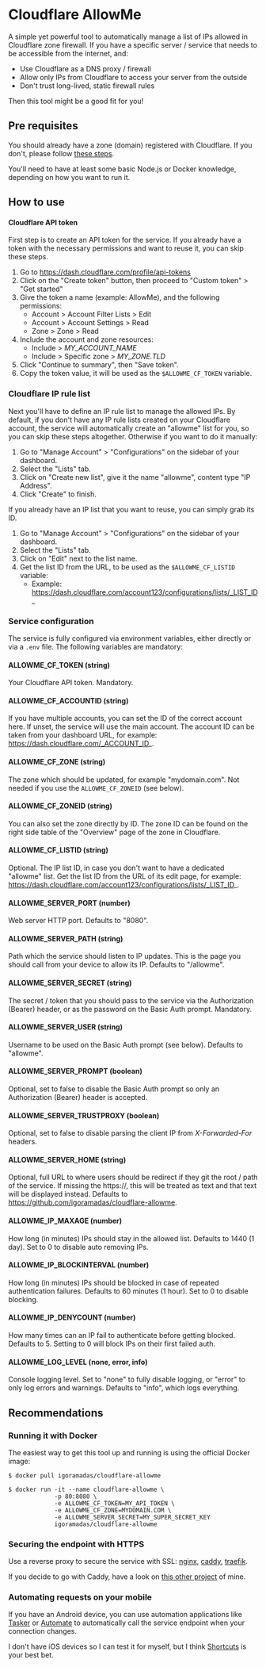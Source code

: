 # Cloudflare AllowMe

A simple yet powerful tool to automatically manage a list of IPs allowed in Cloudflare zone firewall. If you have a specific server / service that needs to be accessible from the internet, and:

- Use Cloudflare as a DNS proxy / firewall
- Allow only IPs from Cloudflare to access your server from the outside
- Don't trust long-lived, static firewall rules

Then this tool might be a good fit for you!

## Pre requisites

You should already have a zone (domain) registered with Cloudflare. If you don't, please follow [these steps](https://support.cloudflare.com/hc/en-us/articles/201720164-Creating-a-Cloudflare-account-and-adding-a-website).

You'll need to have at least some basic Node.js or Docker knowledge, depending on how you want to run it.

## How to use

#### Cloudflare API token

First step is to create an API token for the service. If you already have a token with the necessary permissions and want to reuse it, you can skip these steps.

1. Go to https://dash.cloudflare.com/profile/api-tokens
2. Click on the "Create token" button, then proceed to "Custom token" > "Get started"
3. Give the token a name (example: AllowMe), and the following permissions:
    - Account > Account Filter Lists > Edit
    - Account > Account Settings > Read
    - Zone > Zone > Read
4. Include the account and zone resources:
    - Include > _MY_ACCOUNT_NAME_
    - Include > Specific zone > _MY_ZONE.TLD_
5. Click "Continue to summary", then "Save token".
6. Copy the token value, it will be used as the `$ALLOWME_CF_TOKEN` variable.

### Cloudflare IP rule list

Next you'll have to define an IP rule list to manage the allowed IPs. By default, if you don't have any IP rule lists created on your Cloudflare account, the service will automatically create an "allowme" list for you, so you can skip these steps altogether. Otherwise if you want to do it manually:

1. Go to "Manage Account" > "Configurations" on the sidebar of your dashboard.
2. Select the "Lists" tab.
3. Click on "Create new list", give it the name "allowme", content type "IP Address".
4. Click "Create" to finish.

If you already have an IP list that you want to reuse, you can simply grab its ID.

1. Go to "Manage Account" > "Configurations" on the sidebar of your dashboard.
2. Select the "Lists" tab.
3. Click on "Edit" next to the list name.
4. Get the list ID from the URL, to be used as the `$ALLOWME_CF_LISTID` variable:
    - Example: https://dash.cloudflare.com/account123/configurations/lists/_LIST_ID_

### Service configuration

The service is fully configured via environment variables, either directly or via a `.env` file. The following variables are mandatory:

#### ALLOWME_CF_TOKEN (string)

Your Cloudflare API token. Mandatory.

#### ALLOWME_CF_ACCOUNTID (string)

If you have multiple accounts, you can set the ID of the correct account here. If unset, the service will use the main account. The account ID can be taken from your dashboard URL, for example: https://dash.cloudflare.com/_ACCOUNT_ID_.

#### ALLOWME_CF_ZONE (string)

The zone which should be updated, for example "mydomain.com". Not needed if you use the `ALLOWME_CF_ZONEID` (see below).

#### ALLOWME_CF_ZONEID (string)

You can also set the zone directly by ID. The zone ID can be found on the right side table of the "Overview" page of the zone in Cloudflare.

#### ALLOWME_CF_LISTID (string)

Optional. The IP list ID, in case you don't want to have a dedicated "allowme" list. Get the list ID from the URL of its edit page, for example: https://dash.cloudflare.com/account123/configurations/lists/_LIST_ID_.

#### ALLOWME_SERVER_PORT (number)

Web server HTTP port. Defaults to "8080".

#### ALLOWME_SERVER_PATH (string)

Path which the service should listen to IP updates. This is the page you should call from your device to allow its IP. Defaults to "/allowme".

#### ALLOWME_SERVER_SECRET (string)

The secret / token that you should pass to the service via the Authorization (Bearer) header, or as the password on the Basic Auth prompt. Mandatory.

#### ALLOWME_SERVER_USER (string)

Username to be used on the Basic Auth prompt (see below). Defaults to "allowme".

#### ALLOWME_SERVER_PROMPT (boolean)

Optional, set to false to disable the Basic Auth prompt so only an Authorization (Bearer) header is accepted.

#### ALLOWME_SERVER_TRUSTPROXY (boolean)

Optional, set to false to disable parsing the client IP from _X-Forwarded-For_ headers.

#### ALLOWME_SERVER_HOME (string)

Optional, full URL to where users should be redirect if they git the root / path of the service. If missing the https://, this will be treated as text and that text will be displayed instead. Defaults to https://github.com/igoramadas/cloudflare-allowme.

#### ALLOWME_IP_MAXAGE (number)

How long (in minutes) IPs should stay in the allowed list. Defaults to 1440 (1 day). Set to 0 to disable auto removing IPs.

#### ALLOWME_IP_BLOCKINTERVAL (number)

How long (in minutes) IPs should be blocked in case of repeated authentication failures. Defaults to 60 minutes (1 hour). Set to 0 to disable blocking.

#### ALLOWME_IP_DENYCOUNT (number)

How many times can an IP fail to authenticate before getting blocked. Defaults to 5. Setting to 0 will block IPs on their first failed auth.

#### ALLOWME_LOG_LEVEL (none, error, info)

Console logging level. Set to "none" to fully disable logging, or "error" to only log errors and warnings. Defaults to "info", which logs everything.

## Recommendations

### Running it with Docker

The easiest way to get this tool up and running is using the official Docker image:


```
$ docker pull igoramadas/cloudflare-allowme

$ docker run -it --name cloudflare-allowme \
             -p 80:8080 \
             -e ALLOWME_CF_TOKEN=MY_API_TOKEN \
             -e ALLOWME_CF_ZONE=MYDOMAIN.COM \
             -e ALLOWME_SERVER_SECRET=MY_SUPER_SECRET_KEY
             igoramadas/cloudflare-allowme
```

### Securing the endpoint with HTTPS

Use a reverse proxy to secure the service with SSL: [nginx](https://docs.nginx.com/nginx/admin-guide/web-server/reverse-proxy/), [caddy](https://caddyserver.com/), [traefik](https://traefik.io/).

If you decide to go with Caddy, have a look on [this other project](https://github.com/igoramadas/docker-caddy-cloudflare) of mine.

### Automating requests on your mobile

If you have an Android device, you can use automation applications like [Tasker](https://tasker.joaoapps.com/) or [Automate](https://llamalab.com/automate/) to automatically call the service endpoint when your connection changes.

I don't have iOS devices so I can test it for myself, but I think [Shortcuts](https://support.apple.com/en-gb/guide/shortcuts/welcome/ios) is your best bet.
